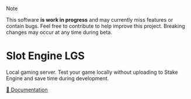 > [!NOTE]
> This software **is work in progress** and may currently miss features or contain bugs. Feel free to contribute to help improve this project. Breaking changes may occur at any time during beta.

# Slot Engine LGS

Local gaming server. Test your game locally without uploading to Stake Engine and save time during development.

[📖 Documentation](https://slot-engine.dev/docs/lgs)
